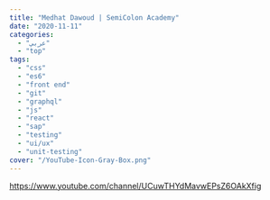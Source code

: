 ```yaml
---
title: "Medhat Dawoud | SemiColon Academy"
date: "2020-11-11"
categories:
  - "عربي"
  - "top"
tags:
  - "css"
  - "es6"
  - "front end"
  - "git"
  - "graphql"
  - "js"
  - "react"
  - "sap"
  - "testing"
  - "ui/ux"
  - "unit-testing"
cover: "/YouTube-Icon-Gray-Box.png"
---
```


https://www.youtube.com/channel/UCuwTHYdMavwEPsZ6OAkXfig
